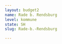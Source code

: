 ```yaml
---
layout: budget2
name: Rade b. Rendsburg
level: kommune
state: SH
slug: Rade-b.-Rendsburg

---
```



